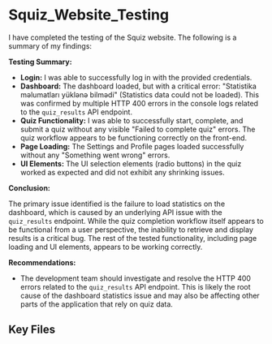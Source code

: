# Squiz_Website_Testing

I have completed the testing of the Squiz website. The following is a summary of my findings:

**Testing Summary:**

*   **Login:** I was able to successfully log in with the provided credentials.
*   **Dashboard:** The dashboard loaded, but with a critical error: "Statistika məlumatları yüklənə bilmədi" (Statistics data could not be loaded). This was confirmed by multiple HTTP 400 errors in the console logs related to the `quiz_results` API endpoint.
*   **Quiz Functionality:** I was able to successfully start, complete, and submit a quiz without any visible "Failed to complete quiz" errors. The quiz workflow appears to be functioning correctly on the front-end.
*   **Page Loading:** The Settings and Profile pages loaded successfully without any "Something went wrong" errors.
*   **UI Elements:** The UI selection elements (radio buttons) in the quiz worked as expected and did not exhibit any shrinking issues.

**Conclusion:**

The primary issue identified is the failure to load statistics on the dashboard, which is caused by an underlying API issue with the `quiz_results` endpoint. While the quiz completion workflow itself appears to be functional from a user perspective, the inability to retrieve and display results is a critical bug. The rest of the tested functionality, including page loading and UI elements, appears to be working correctly.

**Recommendations:**

*   The development team should investigate and resolve the HTTP 400 errors related to the `quiz_results` API endpoint. This is likely the root cause of the dashboard statistics issue and may also be affecting other parts of the application that rely on quiz data.

## Key Files


